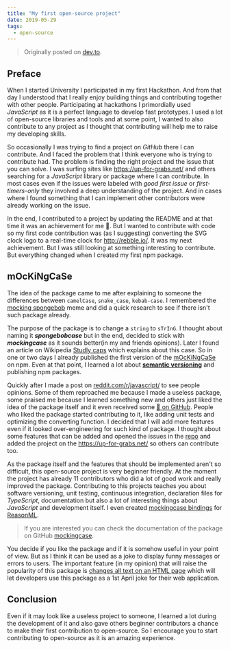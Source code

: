 ```yaml
---
title: "My first open-source project"
date: 2019-05-29
tags:
  - open-source
---
```


> Originally posted on [dev.to](https://dev.to/strdr4605/my-first-open-source-project-35ka).

## Preface

When I started University I participated in my first Hackathon. And from that day I understood that I really enjoy building things and contributing together with other people. Participating at hackathons I primordially used *JavaScript* as it is a perfect language to develop fast prototypes. I used a lot of open-source libraries and tools and at some point, I wanted to also contribute to any project as I thought that contributing will help me to raise my developing skills.

So occasionally I was trying to find a project on *GitHub* there I can contribute. And I faced the problem that I think everyone who is trying to contribute had. The problem is finding the right project and the issue that you can solve. I was surfing sites like https://up-for-grabs.net/ and others searching for a *JavaScript* library or package where I can contribute. In most cases even if the issues were labeled with *good first issue* or *first-timers-only* they involved a deep understanding of the project. And in cases where I found something that I can implement other contributors were already working on the issue.

In the end, I contributed to a project by updating the README and at that time it was an achievement for me :tada:. But I wanted to contribute with code so my first code contribution was (as I suggesting) converting the SVG clock logo to a real-time clock for http://rebble.io/. It was my next achievement. But I was still looking at something interesting to contribute. But everything changed when I created my first npm package.

## mOcKiNgCaSe

The idea of the package came to me after explaining to someone the differences between `camelCase`, `snake_case`, `kebab-case`. I remembered the [mocking spongebob](https://knowyourmeme.com/memes/mocking-spongebob) meme and did a quick research to see if there isn't such package already.

The purpose of the package is to change a `string` to `sTrInG`. I thought about naming it ***spongebobcase*** but in the end, decided to stick with ***mockingcase*** as it sounds better(in my and friends opinions). Later I found an article on Wikipedia [Studly caps](https://en.wikipedia.org/wiki/Studly_caps) which explains about this case.
So in one or two days I already published the first version of the [mOcKiNgCaSe](https://www.npmjs.com/package/@strdr4605/mockingcase) on npm. Even at that point, I learned a lot about **[semantic versioning](https://semver.org/)** and publishing npm packages.

Quickly after I made a post on [reddit.com/r/javascript/](https://www.reddit.com/r/javascript/comments/9ytkno/my_first_npm_package/) to see people opinions. Some of them reproached me because I made a useless package, some praised me because I learned something new and others just liked the idea of the package itself and it even received some [🌟 on GitHub](https://github.com/strdr4605/mockingcase/stargazers). People who liked the package started contributing to it, like adding unit tests and optimizing the converting function.
I decided that I will add more features even if it looked over-engineering for such kind of package. I thought about some features that can be added and opened the issues in the [repo](https://github.com/strdr4605/mockingcase/issues?q=is%3Aissue+is%3Aclosed+label%3A%22help+wanted%22) and added the project on the https://up-for-grabs.net/ so others can contribute too.

As the package itself and the features that should be implemented aren't so difficult, this open-source project is very beginner friendly. At the moment the project has already 11 contributors who did a lot of good work and really improved the package. Contributing to this projects teaches you about software versioning, unit testing, continuous integration, declaration files for *TypeScript*, documentation but also a lot of interesting things about *JavaScript* and development itself. I even created [mockingcase bindings](https://redex.github.io/package/unpublished/strdr4605/bs-mockingcase/) for [ReasonML](https://reasonml.github.io/).

> If you are interested you can check the documentation of the package on GitHub [mockingcase](https://github.com/strdr4605/mockingcase).

You decide if you like the package and if it is somehow useful in your point of view. But as I think it can be used as a joke to display funny messages or errors to users. The important feature (in my opinion) that will raise the popularity of this package is [changes all text on an HTML page](https://github.com/strdr4605/mockingcase/issues/37) which will let developers use this package as a 1st April joke for their web application.

## Conclusion

Even if it may look like a useless project to someone, I learned a lot during the development of it and also gave others beginner contributors a chance to make their first contribution to open-source. So I encourage you to start contributing to open-source as it is an amazing experience.
